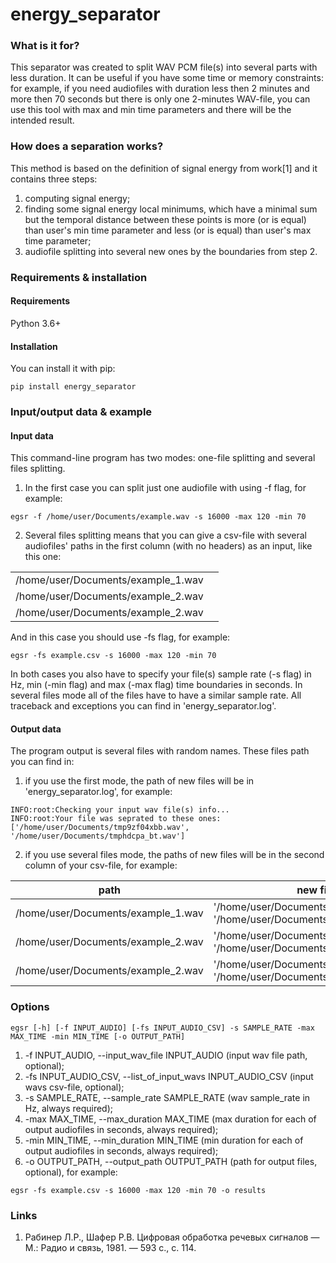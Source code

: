 # energy_separator

### What is it for?

This separator was created to split WAV PCM file(s) into several parts with less duration. It can be useful if you have some time or memory constraints: for example, if you need audiofiles with duration less then 2 minutes and more then 70 seconds but there is only one 2-minutes WAV-file, you can use this tool with max and min time parameters and there will be the intended result.

### How does a separation works?

This method is based on the definition of signal energy from work[1] and it contains three steps:
1. computing signal energy;
2. finding some signal energy local minimums, which have a minimal sum but the temporal distance between these points is more (or is equal) than user's min time parameter and less (or is equal) than user's max time parameter;
3. audiofile splitting into several new ones by the boundaries from step 2.

### Requirements & installation

#### Requirements

Python 3.6+

#### Installation

You can install it with pip:
```
pip install energy_separator
```

### Input/output data & example

#### Input data

This command-line program has two modes: one-file splitting and several files splitting. 

1. In the first case you can split just one audiofile with using -f flag, for example:
```
egsr -f /home/user/Documents/example.wav -s 16000 -max 120 -min 70
```
2. Several files splitting means that you can give a csv-file with several audiofiles' paths in the first column (with no headers) as an input, like this one:

| | |
| ------------- | ------------- |
| /home/user/Documents/example_1.wav | |
| /home/user/Documents/example_2.wav | |
| /home/user/Documents/example_2.wav | |

And in this case you should use -fs flag, for example:
```
egsr -fs example.csv -s 16000 -max 120 -min 70
```
In both cases you also have to specify your file(s) sample rate (-s flag) in Hz, min (-min flag) and max (-max flag) time boundaries in seconds. In several files mode all of the files have to have a similar sample rate. All traceback and exceptions you can find in 'energy_separator.log'.

#### Output data

The program output is several files with random names. These files path you can find in:

1. if you use the first mode, the path of new files will be in 'energy_separator.log', for example:
```
INFO:root:Checking your input wav file(s) info...
INFO:root:Your file was seprated to these ones:['/home/user/Documents/tmp9zf04xbb.wav', '/home/user/Documents/tmphdcpa_bt.wav']
```
2. if you use several files mode, the paths of new files will be in the second column of your csv-file, for example:

| path | new files |
| ------------- | ------------- |
| /home/user/Documents/example_1.wav | '/home/user/Documents/tmp9zf04xbb.wav', '/home/user/Documents/tmphdcpa_bt.wav' |
| /home/user/Documents/example_2.wav | '/home/user/Documents/tmp9zf04xbj.wav', '/home/user/Documents/tmpfdcpa_bt.wav'|
| /home/user/Documents/example_2.wav | '/home/user/Documents/tmp9zf04dbb.wav', '/home/user/Documents/tmpqdcpa_bt.wav'|

### Options
```
egsr [-h] [-f INPUT_AUDIO] [-fs INPUT_AUDIO_CSV] -s SAMPLE_RATE -max MAX_TIME -min MIN_TIME [-o OUTPUT_PATH]
```
1. -f INPUT_AUDIO, --input_wav_file INPUT_AUDIO (input wav file path, optional);
2. -fs INPUT_AUDIO_CSV, --list_of_input_wavs INPUT_AUDIO_CSV (input wavs csv-file, optional);
3. -s SAMPLE_RATE, --sample_rate SAMPLE_RATE (wav sample_rate in Hz, always required);
4. -max MAX_TIME, --max_duration MAX_TIME (max duration for each of output audiofiles in seconds, always required);
5. -min MIN_TIME, --min_duration MIN_TIME (min duration for each of output audiofiles in seconds, always required);
6. -o OUTPUT_PATH, --output_path OUTPUT_PATH (path for output files, optional), for example:
```
egsr -fs example.csv -s 16000 -max 120 -min 70 -o results
```

### Links
1. Рабинер Л.Р., Шафер Р.В. Цифровая обработка речевых сигналов — М.: Радио и связь, 1981. — 593 c., c. 114.
